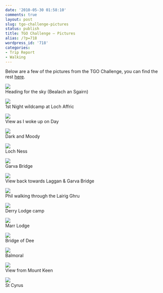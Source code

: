 ```yaml
---
date: '2010-05-30 01:58:10'
comments: true
layout: post
slug: tgo-challenge-pictures
status: publish
title: TGO Challenge – Pictures
alias: /?p=718
wordpress_id: '718'
categories:
- Trip Report
- Walking
---
```


Below are a few of the pictures from the TGO Challenge, you can find the rest [here](http://picasaweb.google.co.uk/steven.horner/TGOChallenge2010?feat=directlink).  

[![](http://lh4.ggpht.com/_mwiBNuCX3e4/S_u1opq-2yI/AAAAAAAAPmo/DcjRhOrpXYY/s400/TGO%20Challenge%202010%20012.JPG)](http://picasaweb.google.co.uk/lh/photo/WT3hOg7AJ5zkG3oFPWfTpg?feat=embedwebsite)  
Heading for the sky (Bealach an Sgairn)  
<!-- more -->
[![](http://lh4.ggpht.com/_mwiBNuCX3e4/S_vAb2kNRvI/AAAAAAAAPsw/PxciZjpKRQs/s400/TGO%20Challenge%202010%20034.JPG)](http://picasaweb.google.co.uk/lh/photo/eClgWJ1hX-EdvOhO8U3sZQ?feat=embedwebsite)  
1st Night wildcamp at Loch Affric  

[![](http://lh6.ggpht.com/_mwiBNuCX3e4/S_vJBDf-3YI/AAAAAAAAPyE/w0KHCySiNuA/s400/TGO%20Challenge%202010%20052.JPG)](http://picasaweb.google.co.uk/lh/photo/AcDA2PuWxPuaW0DVcF0stA?feat=embedwebsite)  
View as I woke up on Day  

[![](http://lh5.ggpht.com/_mwiBNuCX3e4/S_vN9UNI2zI/AAAAAAAAP14/IZ7OjaLE1No/s400/TGO%20Challenge%202010%20068.JPG)](http://picasaweb.google.co.uk/lh/photo/khslHfUHEraFa8Ll4EiYEQ?feat=embedwebsite)  
Dark and Moody  

[![](http://lh6.ggpht.com/_mwiBNuCX3e4/S_vTpImCGQI/AAAAAAAAP4k/sFeJRilkiPE/s400/TGO%20Challenge%202010%20077.JPG)](http://picasaweb.google.co.uk/lh/photo/09iFzeVQpGsOAQEZB3_43w?feat=embedwebsite)  
Loch Ness  

[![](http://lh6.ggpht.com/_mwiBNuCX3e4/S_veGMSyPSI/AAAAAAAAP-M/4Br5TKJSeXU/s400/TGO%20Challenge%202010%20094.JPG)](http://picasaweb.google.co.uk/lh/photo/NRlV97k6wumBG41qXfJJng?feat=embedwebsite)  
Garva Bridge  

[![](http://lh4.ggpht.com/_mwiBNuCX3e4/S_vlPhMqUcI/AAAAAAAAQB8/k9j2P-xXEKM/s400/TGO%20Challenge%202010%20108.JPG)](http://picasaweb.google.co.uk/lh/photo/zBtrqqqStZBCwFKe6czXGg?feat=embedwebsite)  
View back towards Laggan & Garva Bridge  

[![](http://lh5.ggpht.com/_mwiBNuCX3e4/S_v1u9IG1QI/AAAAAAAAQKc/sHJH8p_iarQ/s400/TGO%20Challenge%202010%20140.JPG)](http://picasaweb.google.co.uk/lh/photo/tq90ddTLaxDqhtJOTJtpeA?feat=embedwebsite)  
Phil walking through the Lairig Ghru  

[![](http://lh6.ggpht.com/_mwiBNuCX3e4/S_v7lZWFXPI/AAAAAAAAQOk/wzkw7BHmAlg/s400/TGO%20Challenge%202010%20154.JPG)](http://picasaweb.google.co.uk/lh/photo/B-BiX-wTFTm_ozomy34h-w?feat=embedwebsite)  
Derry Lodge camp  

[![](http://lh4.ggpht.com/_mwiBNuCX3e4/S_v8lvN-i1I/AAAAAAAAQPI/0Q75kPAv0zE/s400/TGO%20Challenge%202010%20156.JPG)](http://picasaweb.google.co.uk/lh/photo/MLWN3achILS51matTNFGMA?feat=embedwebsite)  
Marr Lodge  

[![](http://lh3.ggpht.com/_mwiBNuCX3e4/S_v88KIzxzI/AAAAAAAAQPY/1lg8jlvDu3k/s400/TGO%20Challenge%202010%20157.JPG)](http://picasaweb.google.co.uk/lh/photo/KdiNCguPbwYVUz97yOo0Og?feat=embedwebsite)  
Bridge of Dee  

[![](http://lh5.ggpht.com/_mwiBNuCX3e4/S_wBBiuqxuI/AAAAAAAAQRY/0tM8z_1ONrI/s400/TGO%20Challenge%202010%20165.JPG)](http://picasaweb.google.co.uk/lh/photo/AtG_ahPrabRpjncYR8-_tw?feat=embedwebsite)  
Balmoral  

[![](http://lh6.ggpht.com/_mwiBNuCX3e4/S_wCaNVB_tI/AAAAAAAAQSQ/AbgBLifH6-U/s400/TGO%20Challenge%202010%20168.JPG)](http://picasaweb.google.co.uk/lh/photo/qwZDAjiEftr8PB-Q66uqNQ?feat=embedwebsite)  
View from Mount Keen  

[![](http://lh5.ggpht.com/_mwiBNuCX3e4/S_wIoQJrpNI/AAAAAAAAQWA/WiuP_WNzbzI/s400/TGO%20Challenge%202010%20185.JPG)](http://picasaweb.google.co.uk/lh/photo/vn4y2Q0BJwX0_uGdILVncw?feat=embedwebsite)  
St Cyrus
